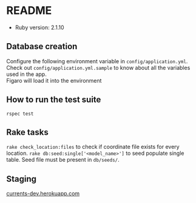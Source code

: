 # README

* Ruby version: 2.1.10

## Database creation  
Configure the following environment variable in `config/application.yml`.  
Check out `config/application.yml.sample` to know about all the variables used in the app.  
Figaro will load it into the environment  
  
## How to run the test suite  
`rspec test`  

## Rake tasks
`rake check_location:files` to check if coordinate file exists for every location. 
`rake db:seed:single['<model_name>']` to seed populate single table. Seed file must be present in `db/seeds/`. 

## Staging  
[currents-dev.herokuapp.com](currents-dev.herokuapp.com)
